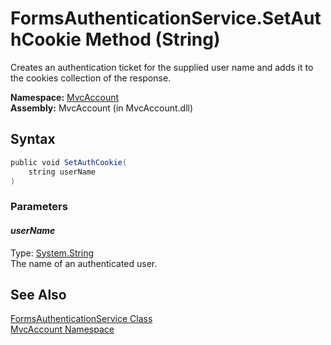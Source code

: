 FormsAuthenticationService.SetAuthCookie Method (String)
========================================================
Creates an authentication ticket for the supplied user name and adds it to the cookies collection of the response.

**Namespace:** [MvcAccount][1]  
**Assembly:** MvcAccount (in MvcAccount.dll)

Syntax
------

```csharp
public void SetAuthCookie(
	string userName
)
```

### Parameters

#### *userName*
Type: [System.String][2]  
The name of an authenticated user.


See Also
--------
[FormsAuthenticationService Class][3]  
[MvcAccount Namespace][1]  

[1]: ../README.md
[2]: http://msdn.microsoft.com/en-us/library/s1wwdcbf
[3]: README.md